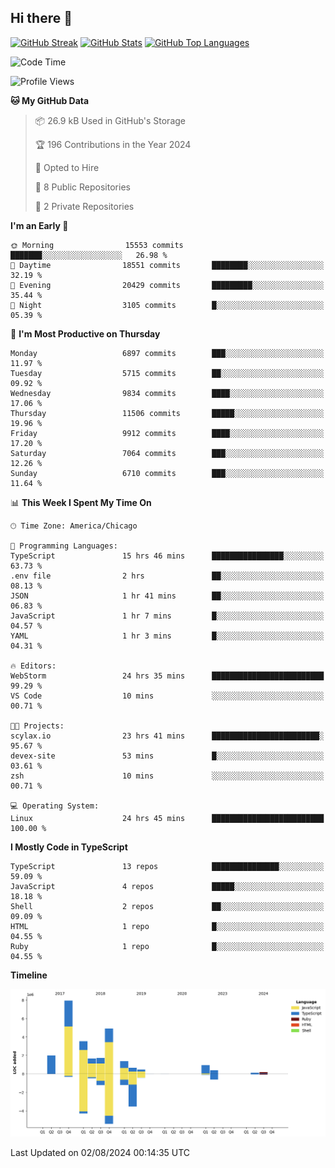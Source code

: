 ## Hi there 👋

<!--
- 🔭 I’m currently working on ...
- 🌱 I’m currently learning ...
- 👯 I’m looking to collaborate on ...
- 🤔 I’m looking for help with ...
- 💬 Ask me about ...
- 📫 How to reach me: ...
- 😄 Pronouns: ...
- ⚡ Fun fact: ...
-->

[![GitHub Streak](https://github-readme-streak-stats.herokuapp.com?user=jameswlane&theme=tokyonight)](https://git.io/streak-stats)
[![GitHub Stats](https://github-readme-stats.vercel.app/api?username=jameswlane&show_icons=true&theme=tokyonight)](https://github-readme-stats.vercel.app)
[![GitHub Top Languages](https://github-readme-stats.vercel.app/api/top-langs?username=jameswlane&show_icons=true&locale=en&layout=compact&theme=tokyonight)](https://github-readme-stats.vercel.app)


<!--START_SECTION:waka-->
![Code Time](http://img.shields.io/badge/Code%20Time-27%20hrs%2014%20mins-blue)

![Profile Views](http://img.shields.io/badge/Profile%20Views-78-blue)

**🐱 My GitHub Data** 

> 📦 26.9 kB Used in GitHub's Storage 
 > 
> 🏆 196 Contributions in the Year 2024
 > 
> 💼 Opted to Hire
 > 
> 📜 8 Public Repositories 
 > 
> 🔑 2 Private Repositories 
 > 
**I'm an Early 🐤** 

```text
🌞 Morning                15553 commits       ███████░░░░░░░░░░░░░░░░░░   26.98 % 
🌆 Daytime                18551 commits       ████████░░░░░░░░░░░░░░░░░   32.19 % 
🌃 Evening                20429 commits       █████████░░░░░░░░░░░░░░░░   35.44 % 
🌙 Night                  3105 commits        █░░░░░░░░░░░░░░░░░░░░░░░░   05.39 % 
```
📅 **I'm Most Productive on Thursday** 

```text
Monday                   6897 commits        ███░░░░░░░░░░░░░░░░░░░░░░   11.97 % 
Tuesday                  5715 commits        ██░░░░░░░░░░░░░░░░░░░░░░░   09.92 % 
Wednesday                9834 commits        ████░░░░░░░░░░░░░░░░░░░░░   17.06 % 
Thursday                 11506 commits       █████░░░░░░░░░░░░░░░░░░░░   19.96 % 
Friday                   9912 commits        ████░░░░░░░░░░░░░░░░░░░░░   17.20 % 
Saturday                 7064 commits        ███░░░░░░░░░░░░░░░░░░░░░░   12.26 % 
Sunday                   6710 commits        ███░░░░░░░░░░░░░░░░░░░░░░   11.64 % 
```


📊 **This Week I Spent My Time On** 

```text
🕑︎ Time Zone: America/Chicago

💬 Programming Languages: 
TypeScript               15 hrs 46 mins      ████████████████░░░░░░░░░   63.73 % 
.env file                2 hrs               ██░░░░░░░░░░░░░░░░░░░░░░░   08.13 % 
JSON                     1 hr 41 mins        ██░░░░░░░░░░░░░░░░░░░░░░░   06.83 % 
JavaScript               1 hr 7 mins         █░░░░░░░░░░░░░░░░░░░░░░░░   04.57 % 
YAML                     1 hr 3 mins         █░░░░░░░░░░░░░░░░░░░░░░░░   04.31 % 

🔥 Editors: 
WebStorm                 24 hrs 35 mins      █████████████████████████   99.29 % 
VS Code                  10 mins             ░░░░░░░░░░░░░░░░░░░░░░░░░   00.71 % 

🐱‍💻 Projects: 
scylax.io                23 hrs 41 mins      ████████████████████████░   95.67 % 
devex-site               53 mins             █░░░░░░░░░░░░░░░░░░░░░░░░   03.61 % 
zsh                      10 mins             ░░░░░░░░░░░░░░░░░░░░░░░░░   00.71 % 

💻 Operating System: 
Linux                    24 hrs 45 mins      █████████████████████████   100.00 % 
```

**I Mostly Code in TypeScript** 

```text
TypeScript               13 repos            ███████████████░░░░░░░░░░   59.09 % 
JavaScript               4 repos             █████░░░░░░░░░░░░░░░░░░░░   18.18 % 
Shell                    2 repos             ██░░░░░░░░░░░░░░░░░░░░░░░   09.09 % 
HTML                     1 repo              █░░░░░░░░░░░░░░░░░░░░░░░░   04.55 % 
Ruby                     1 repo              █░░░░░░░░░░░░░░░░░░░░░░░░   04.55 % 
```



**Timeline**

![Lines of Code chart](https://raw.githubusercontent.com/jameswlane/jameswlane/main/assets/bar_graph.png)


 Last Updated on 02/08/2024 00:14:35 UTC
<!--END_SECTION:waka-->
